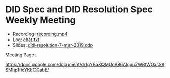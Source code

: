 # DID Spec and DID Resolution Spec Weekly Meeting

* Recording: [recording.mp4](recording.mp4)
* Log: [chat.txt](chat.txt)
* Slides: [did-resolution-7-mar-2019.odp](did-resolution-7-mar-2019.odp)

Meeting Page:

https://docs.google.com/document/d/1qYBaXQMUoB86Alquu7WBtWOxsS8SMhp1fioYKEGCabE/
